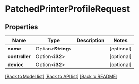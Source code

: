 # PatchedPrinterProfileRequest

## Properties

Name | Type | Description | Notes
------------ | ------------- | ------------- | -------------
**name** | Option<**String**> |  | [optional]
**controller** | Option<**i32**> |  | [optional]
**device** | Option<**i32**> |  | [optional]

[[Back to Model list]](../README.md#documentation-for-models) [[Back to API list]](../README.md#documentation-for-api-endpoints) [[Back to README]](../README.md)


